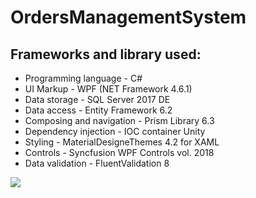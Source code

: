 # OrdersManagementSystem


## Frameworks and library used:

- Programming language - C#
- UI Markup - WPF (NET Framework 4.6.1)
- Data storage - SQL Server 2017 DE
- Data access - Entity Framework 6.2
- Composing and navigation - Prism Library 6.3
- Dependency injection - IOC container Unity 
- Styling - MaterialDesigneThemes 4.2 for XAML
- Controls - Syncfusion WPF Controls vol. 2018
- Data validation - FluentValidation 8

<image src="https://github.com/StupeniNET/OrdersManagementSystem/blob/master/Screenshots/Dashboard.PNG"/>
